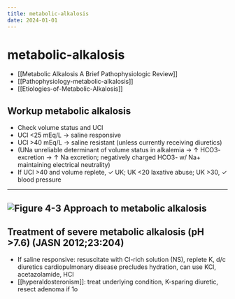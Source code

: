 ```yaml
---
title: metabolic-alkalosis
date: 2024-01-01
---
```


# metabolic-alkalosis

- [[Metabolic Alkalosis A Brief Pathophysiologic Review]]
- [[Pathophysiology-metabolic-alkalosis]]
- [[Etiologies-of-Metabolic-Alkalosis]]

## Workup metabolic alkalosis

- Check volume status and UCl
- UCl <25 mEq/L → saline responsive
- UCl >40 mEq/L → saline resistant (unless currently receiving diuretics)
- (UNa unreliable determinant of volume status in alkalemia → ↑ HCO3- excretion → ↑ Na excretion; negatively charged HCO3- w/ Na+ maintaining electrical neutrality)
- If UCl >40 and volume replete, ✓ UK; UK <20 laxative abuse; UK >30, ✓ blood pressure

---

## ![Figure 4-3 Approach to metabolic alkalosis](https://i.imgur.com/BNg7xQq.png)

## Treatment of severe metabolic alkalosis (pH >7.6) (JASN 2012;23:204)

- If saline responsive: resuscitate with Cl-rich solution (NS), replete K, d/c diuretics cardiopulmonary disease precludes hydration, can use KCl, acetazolamide, HCl
- [[hyperaldosteronism]]: treat underlying condition, K-sparing diuretic, resect adenoma if 1o

